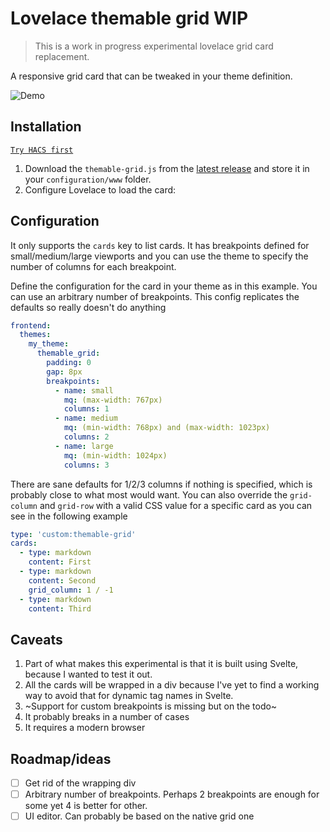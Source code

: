 # Lovelace themable grid WIP

> This is a work in progress experimental lovelace grid card replacement.

A responsive grid card that can be tweaked in your theme definition.

![Demo](/screenshots/themable-grid-demo.gif)

## Installation

[`Try HACS first`](https://hacs.xyz/)

1. Download the `themable-grid.js` from the [latest release](https://github.com/nervetattoo/themable-grid/releases/latest) and store it in your `configuration/www` folder.
2. Configure Lovelace to load the card:

## Configuration

It only supports the `cards` key to list cards. It has breakpoints defined for small/medium/large viewports and you can use the theme to specify the number of columns for each breakpoint.


Define the configuration for the card in your theme as in this example.
You can use an arbitrary number of breakpoints. This config replicates the defaults so really doesn't do anything
```yaml
frontend:
  themes:
    my_theme:
      themable_grid:
        padding: 0
        gap: 8px
        breakpoints:
          - name: small
            mq: (max-width: 767px)
            columns: 1
          - name: medium
            mq: (min-width: 768px) and (max-width: 1023px)
            columns: 2
          - name: large
            mq: (min-width: 1024px)
            columns: 3
```

There are sane defaults for 1/2/3 columns if nothing is specified, which is probably close to what most would want.
You can also override the `grid-column` and `grid-row` with a valid CSS value for a specific card as you can see in the following example

```yaml
type: 'custom:themable-grid'
cards:
  - type: markdown
    content: First
  - type: markdown
    content: Second
    grid_column: 1 / -1
  - type: markdown
    content: Third
```

## Caveats

1. Part of what makes this experimental is that it is built using Svelte, because I wanted to test it out.
2. All the cards will be wrapped in a div because I've yet to find a working way to avoid that for dynamic tag names in Svelte.
3. ~Support for custom breakpoints is missing but on the todo~
4. It probably breaks in a number of cases
5. It requires a modern browser

## Roadmap/ideas

- [ ] Get rid of the wrapping div
- [ ] Arbitrary number of breakpoints. Perhaps 2 breakpoints are enough for some yet 4 is better for other. 
- [ ] UI editor. Can probably be based on the native grid one
